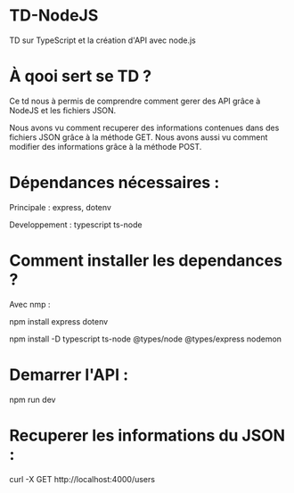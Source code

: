 # TD-NodeJS
TD sur TypeScript et la création d'API avec node.js

# À qooi sert se TD ?

Ce td nous à permis de comprendre comment gerer des API grâce à NodeJS et les fichiers JSON.

Nous avons vu comment recuperer des informations contenues dans des fichiers JSON grâce à la méthode GET.
Nous avons aussi vu comment modifier des informations grâce à la méthode POST.

# Dépendances nécessaires :

Principale :
express, dotenv

Developpement :
typescript ts-node

# Comment installer les dependances ?

Avec nmp :

npm install express dotenv

npm install -D typescript ts-node @types/node @types/express nodemon

# Demarrer l'API :

npm run dev

# Recuperer les informations du JSON :

curl -X GET http://localhost:4000/users
